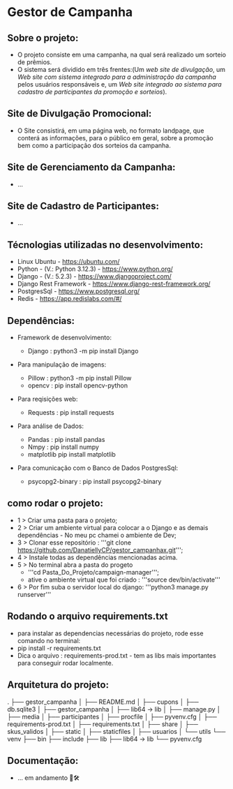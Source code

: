 # Gestor de Campanha

## Sobre o projeto:
- O projeto consiste em uma campanha, na qual será realizado um sorteio de prêmios.
- O sistema será dividido em três frentes:(Um *web site de divulgação*, um *Web site com sistema integrado
para a administração da campanha* pelos usuários responsáveis e, um *Web site integrado ao sistema para cadastro
de participantes da promoção e sorteios*).

## Site de Divulgação Promocional:
- O Site consistirá, em uma página web, no formato landpage, que conterá as informações,
para o público em geral, sobre a promoção bem como a participação dos sorteios da campanha.

## Site de Gerenciamento da Campanha:
- ...

## Site de Cadastro de Participantes:
- ...

## Técnologias utilizadas no desenvolvimento:
- Linux Ubuntu - https://ubuntu.com/
- Python - (V.: Python 3.12.3) - https://www.python.org/
- Django - (V.: 5.2.3) - https://www.djangoproject.com/
- Django Rest Framework - https://www.django-rest-framework.org/
- PostgresSql - https://www.postgresql.org/
- Redis - https://app.redislabs.com/#/

## Dependências:

- Framework de desenvolvimento: 
    - Django : python3 -m pip install Django

- Para manipulação de imagens:
    - Pillow : python3 -m pip install Pillow
    - opencv : pip install opencv-python

- Para reqisições web:
    - Requests : pip install requests 

- Para análise de Dados:
    - Pandas : pip install pandas
    - Nmpy : pip install numpy
    - matplotlib pip install matplotlib


- Para comunicação com o Banco de Dados PostgresSql:
    - psycopg2-binary : pip install psycopg2-binary


## como rodar o projeto:
- 1 > Criar uma pasta para o projeto;
- 2 > Criar um ambiente virtual para colocar a o Django e as demais dependências - No meu pc chamei o ambiente de Dev;
- 3 > Clonar esse repositório : '''git clone https://github.com/DanatiellyCP/gestor_campanhax.git''';
- 4 > Instale todas as dependências mencionadas acima.
- 5 > No terminal abra a pasta do progeto
    - '''cd Pasta_Do_Projeto/campaign-manager''';
    - ative o ambiente virtual que foi criado : '''source dev/bin/activate'''
- 6 > Por fim suba o servidor local do django: '''python3 manage.py runserver'''

## Rodando o arquivo requirements.txt
- para instalar as dependencias necessárias do projeto, rode esse comando no terminal:
- pip install -r requirements.txt
- Dica o arquivo : requirements-prod.txt - tem as libs mais importantes para conseguir rodar localmente.



## Arquitetura do projeto:
.
├── gestor_campanha
│ ├── README.md
│ ├── cupons
│ ├── db.sqlite3
│ ├── gestor_campanha
│ ├── lib64 -> lib
│ ├── manage.py
│ ├── media
│ ├── participantes
│ ├── procfile
│ ├── pyvenv.cfg
│ ├── requirements-prod.txt
│ ├── requirements.txt
│ ├── share
│ ├── skus_validos
│ ├── static
│ ├── staticfiles
│ ├── usuarios
│ └── utils
└── venv
    ├── bin
    ├── include
    ├── lib
    ├── lib64 -> lib
    └── pyvenv.cfg

## Documentação:
- ... em andamento 🚀🛠️
